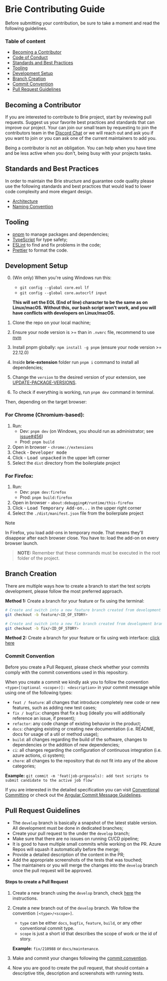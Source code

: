 # Brie Contributing Guide

Before submitting your contribution, be sure to take a moment and read the following guidelines.

### Table of content

- [Becoming a Contributor](/docs/CONTRIBUTING.md#becoming-a-contributor)
- [Code of Conduct](/docs/CODE_OF_CONDUCT.md)
- [Standards and Best Practices](/docs/CONTRIBUTING.md#standards-and-best-practices)
- [Tooling](/docs/CONTRIBUTING.md#tooling)
- [Development Setup](/docs/CONTRIBUTING.md#development-setup)
- [Branch Creation](/docs/CONTRIBUTING.md#branch-creation)
- [Commit Convention](/docs/CONTRIBUTING.md#commit-convention)
- [Pull Request Guidelines](#/docs/CONTRIBUTING.md#pull-request-guidelines)

## Becoming a Contributor

If you are interested to contribute to Brie project, start by
reviewing pull requests. Suggest us your favorite best practices and standards that can improve our project. Your can join our small team by requesting to join the contributors team in the
[Discord Chat](https://go.briehq.com/discord?utm_source=github) or we will reach out and ask you if you want to join or you can ask one of the current maintainers to add you.

Being a contributor is not an obligation. You can help when you have time and be
less active when you don't, being busy with your projects tasks.

## Standards and Best Practices

In order to maintain the Brie structure and guarantee code quality please use the following standards and best practices that would lead to lower code complexity and more elegant design.

- [Architecture](/docs/best-practices/ARCHITECTURE.md)
- [Naming Convention](/docs/best-practices/NAMING-CONVENTION.md)

## Tooling

- [pnpm](https://pnpm.io/) to manage packages and dependencies;
- [TypeScript](https://www.typescriptlang.org/) for type safety;
- [ESLint](https://eslint.org/) to find and fix problems in the code;
- [Prettier](https://prettier.io/) to format the code.

## Development Setup

0. (Win only) When you're using Windows run this:

   - `git config --global core.eol lf`
   - `git config --global core.autocrlf input`

   **This will set the EOL (End of line) character to be the same as on Linux/macOS. Without this, our bash script won't work, and you will have conflicts with developers on Linux/macOS.**

1. Clone the repo on your local machine;
2. Ensure your node version is >= than in `.nvmrc` file, recommend to use [nvm](https://github.com/nvm-sh/nvm?tab=readme-ov-file#intro)
3. Install pnpm globally: `npm install -g pnpm` (ensure your node version >= 22.12.0)
4. Inside **brie-extension** folder run `pnpm i` command to install all dependencies;
5. Change the `version` to the desired version of your extension, see [UPDATE-PACKAGE-VERSIONS](/docs/UPDATE-PACKAGE-VERSIONS.md).
6. To check if everything is working, run `pnpm dev` command in terminal.

Then, depending on the target browser:

### For Chrome (Chromium-based): <a name="getting-started-chrome"></a>

1. Run:
   - Dev: `pnpm dev` (on Windows, you should run as administrator;
     see [issue#456](https://github.com/Jonghakseo/chrome-extension-boilerplate-react-vite/issues/456))
   - Prod: `pnpm build`
2. Open in browser - `chrome://extensions`
3. Check - <kbd>Developer mode</kbd>
4. Click - <kbd>Load unpacked</kbd> in the upper left corner
5. Select the `dist` directory from the boilerplate project

### For Firefox: <a name="getting-started-firefox"></a>

1. Run:
   - Dev: `pnpm dev:firefox`
   - Prod: `pnpm build:firefox`
2. Open in browser - `about:debugging#/runtime/this-firefox`
3. Click - <kbd>Load Temporary Add-on...</kbd> in the upper right corner
4. Select the `./dist/manifest.json` file from the boilerplate project

> [!NOTE]
> In Firefox, you load add-ons in temporary mode. That means they'll disappear after each browser close. You have to:
> load the add-on on every browser launch.

> **NOTE:** Remember that these commands must be executed in the root folder of the project.

## Branch Creation

There are multiple ways how to create a branch to start the test scripts development, please follow the most preferred approach.

**Method 1:**
Create a branch for your feature or fix using the terminal:

```bash
# Create and switch into a new feature branch created from development branch
git checkout -b feature/<ID_OF_STORY>
```

```bash
# Create and switch into a new fix branch created from development branch
git checkout -b fix/<ID_OF_STORY>
```

**Method 2:**
Create a branch for your feature or fix using web interface: [click here](https://docs.github.com/en/pull-requests/collaborating-with-pull-requests/proposing-changes-to-your-work-with-pull-requests/creating-and-deleting-branches-within-your-repository)

### Commit Convention

Before you create a Pull Request, please check whether your commits comply with
the commit conventions used in this repository.

When you create a commit we kindly ask you to follow the convention
`<type>[(optional <scope>)]: <description>` in your commit message while using one of the following types:

- `feat / feature`: all changes that introduce completely new code or new features, such as adding new test cases;
- `fix / bugfix`: changes that fix a bug (ideally you will additionally reference an issue, if present);
- `refactor`: any code change of existing behavior in the product;
- `docs`: changing existing or creating new documentation (i.e. README, docs for usage of a util or method usage);
- `build`: all changes regarding the build of the software, changes to dependencies or the addition of new dependencies;
- `ci`: all changes regarding the configuration of continuous integration (i.e. azure actions, ci system);
- `chore`: all changes to the repository that do not fit into any of the above categories;

**Example:** `git commit -m 'feat(job-proposals): add test scripts to submit candidate to the active job flow'`

If you are interested in the detailed specification you can visit [Conventional Committing](https://www.conventionalcommits.org/) or check out the [Angular Commit Message Guidelines](https://github.com/angular/angular/blob/22b96b9/CONTRIBUTING.md#-commit-message-guidelines).

## Pull Request Guidelines

- The `develop` branch is basically a snapshot of the latest stable version. All development must be done in dedicated branches;
- Create your pull request to the under the `develop` branch;
- Make sure that there are no issues on running CI/CD pipeline;
- It is good to have multiple small commits while working on the PR. Azure Repos will squash it automatically before the merge;
- Provide a detailed description of the content in the PR;
- Add the appropriate screenshots of the tests that was touched;
- The maintainers or you will merge the changes into the `develop` branch once the pull request will be approved.

#### Steps to create a Pull Request

1. Create a new branch using the `develop` branch, check [here](/docs/CONTRIBUTING.md#branch-creation) the instructions.

2. Create a new branch out of the `develop` branch. We follow the convention
   `[<type>/<scope>]`.

   - `type` can be either `docs`, `bugfix`, `feature`, `build`, or any other conventional commit type.
   - `scope` is just a short id that describes the scope of work or the id of story.

   **Example:** `fix/210988` or `docs/maintenance`.

3. Make and commit your changes following the [commit convention](/docs/CONTRIBUTING.md#commit-convention).
4. Now you are good to create the pull request, that should contain a descriptive title, description and screenshots with running tests.
